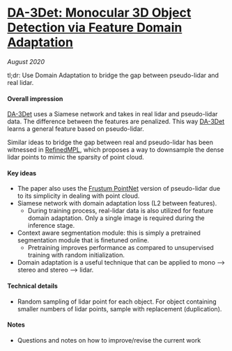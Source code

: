 # [DA-3Det: Monocular 3D Object Detection via Feature Domain Adaptation](https://www.ecva.net/papers/eccv_2020/papers_ECCV/papers/123540018.pdf)

_August 2020_

tl;dr: Use Domain Adaptation to bridge the gap between pseudo-lidar and real lidar.

#### Overall impression
[DA-3Det](da_3det.md) uses a Siamese network and takes in real lidar and pseudo-lidar data. The difference between the features are penalized. This way [DA-3Det](da_3det.md) learns a general feature based on pseudo-lidar.

Similar ideas to bridge the gap between real and pseudo-lidar has been witnessed in [RefinedMPL](refined_mpl.md), which proposes a way to downsample the dense lidar points to mimic the sparsity of point cloud.

#### Key ideas
- The paper also uses the [Frustum PointNet](frustum_pointnet.md) version of pseudo-lidar due to its simplicity in dealing with point cloud.
- Siamese network with domain adaptation loss (L2 between features).
	- During training process, real-lidar data is also utilized for feature domain adaptation. Only a single image is required during the inference stage.
- Context aware segmentation module: this is simply a pretrained segmentation module that is finetuned online.
	- Pretraining improves performance as compared to unsupervised training with random initialization.
- Domain adaptation is a useful technique that can be applied to mono --> stereo and stereo --> lidar. 

#### Technical details
- Random sampling of lidar point for each object. For object containing smaller numbers of lidar points, sample with replacement (duplication). 

#### Notes
- Questions and notes on how to improve/revise the current work  

